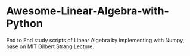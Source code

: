 # Awesome-Linear-Algebra-with-Python
End to End study scripts of Linear Algebra by implementing with Numpy, base on MIT Gilbert Strang Lecture.
